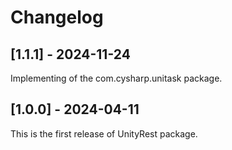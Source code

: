 # Changelog

## [1.1.1] - 2024-11-24
Implementing of the com.cysharp.unitask package.

## [1.0.0] - 2024-04-11
This is the first release of UnityRest package.
